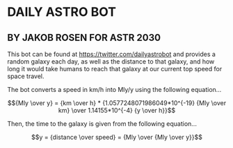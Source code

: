 # DAILY ASTRO BOT #
## BY JAKOB ROSEN FOR ASTR 2030 ##

This bot can be found at https://twitter.com/dailyastrobot and provides a random galaxy each day, as well as the distance to that galaxy, and how long it would take humans to reach that galaxy at our current top speed for space travel.

The bot converts a speed in km/h into Mly/y using the following equation...
```math
{Mly \over y} = {km \over h} * {1.0577248071986049*10^{-19} {Mly \over km} \over 1.14155*10^{-4} {y \over h}}
```

Then, the time to the galaxy is given from the following equation...
```math
y = {distance \over speed} = {Mly \over {Mly \over y}}
```
